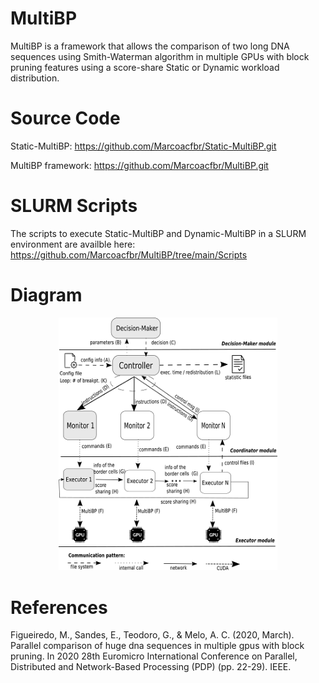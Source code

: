 # MultiBP
MultiBP is a framework that allows the comparison of two long DNA sequences using Smith-Waterman algorithm in multiple GPUs with block pruning features using a score-share Static or Dynamic workload distribution.

# Source Code
Static-MultiBP: https://github.com/Marcoacfbr/Static-MultiBP.git

MultiBP framework: https://github.com/Marcoacfbr/MultiBP.git

# SLURM Scripts
The scripts to execute Static-MultiBP and Dynamic-MultiBP in a SLURM environment are availble here: https://github.com/Marcoacfbr/MultiBP/tree/main/Scripts

# Diagram
<p align="center">
  <img src="Figures/Diagrama.png" width="350" title="MultiBP Diagram">
</p>

# References
Figueiredo, M., Sandes, E., Teodoro, G., & Melo, A. C. (2020, March). Parallel comparison of huge dna sequences in multiple gpus with block pruning. In 2020 28th Euromicro International Conference on Parallel, Distributed and Network-Based Processing (PDP) (pp. 22-29). IEEE.
